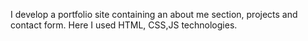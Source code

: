 I develop a portfolio site containing an about me section, projects and contact form. Here I used HTML, CSS,JS technologies.
